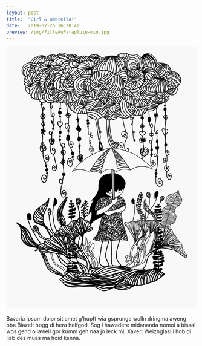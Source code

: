 ```yaml
---
layout: post
title:  "Girl & umbrella!"
date:   2019-07-26 16:20:40
preview: /img/FilleAuParapluie-min.jpg
---
```


![Picture 1](/img/FilleAuParapluie-min.jpg)

Bavaria ipsum dolor sit amet g’hupft wia gsprunga wolln dringma aweng oba Biazelt hogg di hera helfgod. Sog i hawadere midananda nomoi a bissal wos gehd ollaweil gor kumm geh naa jo leck mi, Xaver: Weiznglasl i hob di liab des muas ma hoid kenna.
